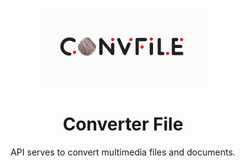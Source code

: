 <p align="center">
  <img src="./img/logo.png" width="250px" />
</p>

<h1 align="center">Converter File</h1>

<p align="center">API serves to convert multimedia files and documents.</p>

<br />
